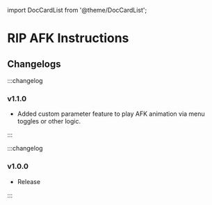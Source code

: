 import DocCardList from '@theme/DocCardList';

# RIP AFK Instructions

<DocCardList />

## Changelogs

:::changelog

### v1.1.0

- Added custom parameter feature to play AFK animation via menu toggles or other logic.

:::

:::changelog

### v1.0.0

- Release

:::
